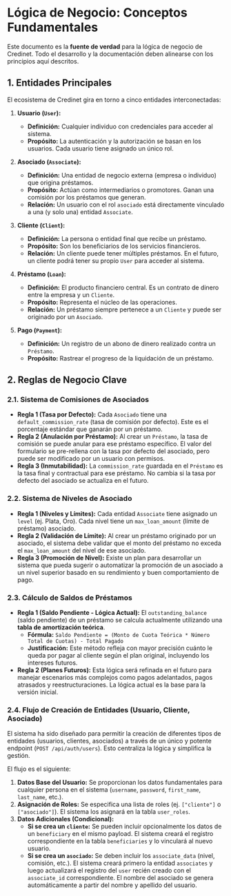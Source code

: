 # Lógica de Negocio: Conceptos Fundamentales

Este documento es la **fuente de verdad** para la lógica de negocio de Credinet. Todo el desarrollo y la documentación deben alinearse con los principios aquí descritos.

## 1. Entidades Principales

El ecosistema de Credinet gira en torno a cinco entidades interconectadas:

1.  **Usuario (`User`):**
    -   **Definición:** Cualquier individuo con credenciales para acceder al sistema.
    -   **Propósito:** La autenticación y la autorización se basan en los usuarios. Cada usuario tiene asignado un único rol.

2.  **Asociado (`Associate`):**
    -   **Definición:** Una entidad de negocio externa (empresa o individuo) que origina préstamos.
    -   **Propósito:** Actúan como intermediarios o promotores. Ganan una comisión por los préstamos que generan.
    -   **Relación:** Un usuario con el rol `asociado` está directamente vinculado a una (y solo una) entidad `Associate`.

3.  **Cliente (`Client`):**
    -   **Definición:** La persona o entidad final que recibe un préstamo.
    -   **Propósito:** Son los beneficiarios de los servicios financieros.
    -   **Relación:** Un cliente puede tener múltiples préstamos. En el futuro, un cliente podrá tener su propio `User` para acceder al sistema.

4.  **Préstamo (`Loan`):**
    -   **Definición:** El producto financiero central. Es un contrato de dinero entre la empresa y un `Cliente`.
    -   **Propósito:** Representa el núcleo de las operaciones.
    -   **Relación:** Un préstamo siempre pertenece a un `Cliente` y puede ser originado por un `Asociado`.

5.  **Pago (`Payment`):**
    -   **Definición:** Un registro de un abono de dinero realizado contra un `Préstamo`.
    -   **Propósito:** Rastrear el progreso de la liquidación de un préstamo.

## 2. Reglas de Negocio Clave

### 2.1. Sistema de Comisiones de Asociados

-   **Regla 1 (Tasa por Defecto):** Cada `Asociado` tiene una `default_commission_rate` (tasa de comisión por defecto). Este es el porcentaje estándar que ganarán por un préstamo.
-   **Regla 2 (Anulación por Préstamo):** Al crear un `Préstamo`, la tasa de comisión se puede anular para ese préstamo específico. El valor del formulario se pre-rellena con la tasa por defecto del asociado, pero puede ser modificado por un usuario con permisos.
-   **Regla 3 (Inmutabilidad):** La `commission_rate` guardada en el `Préstamo` es la tasa final y contractual para ese préstamo. No cambia si la tasa por defecto del asociado se actualiza en el futuro.

### 2.2. Sistema de Niveles de Asociado

-   **Regla 1 (Niveles y Límites):** Cada entidad `Associate` tiene asignado un `level` (ej. Plata, Oro). Cada nivel tiene un `max_loan_amount` (límite de préstamo) asociado.
-   **Regla 2 (Validación de Límite):** Al crear un préstamo originado por un asociado, el sistema debe validar que el monto del préstamo no exceda el `max_loan_amount` del nivel de ese asociado.
-   **Regla 3 (Promoción de Nivel):** Existe un plan para desarrollar un sistema que pueda sugerir o automatizar la promoción de un asociado a un nivel superior basado en su rendimiento y buen comportamiento de pago.

### 2.3. Cálculo de Saldos de Préstamos

-   **Regla 1 (Saldo Pendiente - Lógica Actual):** El `outstanding_balance` (saldo pendiente) de un préstamo se calcula actualmente utilizando una **tabla de amortización teórica**.
    -   **Fórmula:** `Saldo Pendiente = (Monto de Cuota Teórica * Número Total de Cuotas) - Total Pagado`
    -   **Justificación:** Este método refleja con mayor precisión cuánto le queda por pagar al cliente según el plan original, incluyendo los intereses futuros.
-   **Regla 2 (Planes Futuros):** Esta lógica será refinada en el futuro para manejar escenarios más complejos como pagos adelantados, pagos atrasados y reestructuraciones. La lógica actual es la base para la versión inicial.

### 2.4. Flujo de Creación de Entidades (Usuario, Cliente, Asociado)

El sistema ha sido diseñado para permitir la creación de diferentes tipos de entidades (usuarios, clientes, asociados) a través de un único y potente endpoint (`POST /api/auth/users`). Esto centraliza la lógica y simplifica la gestión.

El flujo es el siguiente:

1.  **Datos Base del Usuario:** Se proporcionan los datos fundamentales para cualquier persona en el sistema (`username`, `password`, `first_name`, `last_name`, etc.).
2.  **Asignación de Roles:** Se especifica una lista de roles (ej. `["cliente"]` o `["asociado"]`). El sistema los asignará en la tabla `user_roles`.
3.  **Datos Adicionales (Condicional):**
    -   **Si se crea un `cliente`:** Se pueden incluir opcionalmente los datos de un `beneficiary` en el mismo payload. El sistema creará el registro correspondiente en la tabla `beneficiaries` y lo vinculará al nuevo usuario.
    -   **Si se crea un `asociado`:** Se deben incluir los `associate_data` (nivel, comisión, etc.). El sistema creará primero la entidad `associates` y luego actualizará el registro del `user` recién creado con el `associate_id` correspondiente. El nombre del asociado se genera automáticamente a partir del nombre y apellido del usuario.
